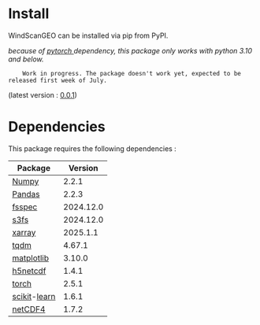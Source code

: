 # Install

WindScanGEO can be installed via pip from PyPI.

*because of [pytorch ](https://pytorch.org/)dependency, this package only works with python 3.10 and below.*

        Work in progress. The package doesn't work yet, expected to be released first week of July.

(latest version : [0.0.1](https://pypi.org/project/PolarGeosAI/0.0.1/))

# Dependencies

This package requires the following dependencies :

| Package                                                        | Version   |
| -------------------------------------------------------------- | --------- |
| [Numpy](https://numpy.org/)                                       | 2.2.1     |
| [Pandas](https://pandas.pydata.org/)                              | 2.2.3     |
| [fsspec](https://filesystem-spec.readthedocs.io/en/latest/)       | 2024.12.0 |
| [s3fs](https://github.com/s3fs-fuse/s3fs-fuse)                    | 2024.12.0 |
| [xarray](https://docs.xarray.dev/en/stable/)                      | 2025.1.1  |
| [tqdm](https://github.com/tqdm/tqdm)                              | 4.67.1    |
| [matplotlib](https://matplotlib.org/)                             | 3.10.0    |
| [h5netcdf](https://h5netcdf.org/index.html)                       | 1.4.1     |
| [torch](https://pytorch.org/)                                     | 2.5.1     |
| [scikit](https://scikit-learn.org)-[learn](https://scikit-learn.org) | 1.6.1     |
| [netCDF4](https://unidata.github.io/netcdf4-python/)              | 1.7.2     |
